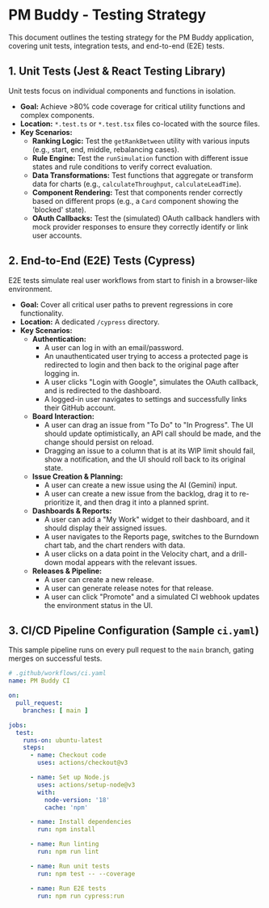 # PM Buddy - Testing Strategy

This document outlines the testing strategy for the PM Buddy application, covering unit tests, integration tests, and end-to-end (E2E) tests.

## 1. Unit Tests (Jest & React Testing Library)

Unit tests focus on individual components and functions in isolation.

-   **Goal:** Achieve >80% code coverage for critical utility functions and complex components.
-   **Location:** `*.test.ts` or `*.test.tsx` files co-located with the source files.
-   **Key Scenarios:**
    -   **Ranking Logic:** Test the `getRankBetween` utility with various inputs (e.g., start, end, middle, rebalancing cases).
    -   **Rule Engine:** Test the `runSimulation` function with different issue states and rule conditions to verify correct evaluation.
    -   **Data Transformations:** Test functions that aggregate or transform data for charts (e.g., `calculateThroughput`, `calculateLeadTime`).
    -   **Component Rendering:** Test that components render correctly based on different props (e.g., a `Card` component showing the 'blocked' state).
    -   **OAuth Callbacks:** Test the (simulated) OAuth callback handlers with mock provider responses to ensure they correctly identify or link user accounts.

## 2. End-to-End (E2E) Tests (Cypress)

E2E tests simulate real user workflows from start to finish in a browser-like environment.

-   **Goal:** Cover all critical user paths to prevent regressions in core functionality.
-   **Location:** A dedicated `/cypress` directory.
-   **Key Scenarios:**
    -   **Authentication:**
        -   A user can log in with an email/password.
        -   An unauthenticated user trying to access a protected page is redirected to login and then back to the original page after logging in.
        -   A user clicks "Login with Google", simulates the OAuth callback, and is redirected to the dashboard.
        -   A logged-in user navigates to settings and successfully links their GitHub account.
    -   **Board Interaction:**
        -   A user can drag an issue from "To Do" to "In Progress". The UI should update optimistically, an API call should be made, and the change should persist on reload.
        -   Dragging an issue to a column that is at its WIP limit should fail, show a notification, and the UI should roll back to its original state.
    -   **Issue Creation & Planning:**
        -   A user can create a new issue using the AI (Gemini) input.
        -   A user can create a new issue from the backlog, drag it to re-prioritize it, and then drag it into a planned sprint.
    -   **Dashboards & Reports:**
        -   A user can add a "My Work" widget to their dashboard, and it should display their assigned issues.
        -   A user navigates to the Reports page, switches to the Burndown chart tab, and the chart renders with data.
        -   A user clicks on a data point in the Velocity chart, and a drill-down modal appears with the relevant issues.
    -   **Releases & Pipeline:**
        -   A user can create a new release.
        -   A user can generate release notes for that release.
        -   A user can click "Promote" and a simulated CI webhook updates the environment status in the UI.

## 3. CI/CD Pipeline Configuration (Sample `ci.yaml`)

This sample pipeline runs on every pull request to the `main` branch, gating merges on successful tests.

```yaml
# .github/workflows/ci.yaml
name: PM Buddy CI

on:
  pull_request:
    branches: [ main ]

jobs:
  test:
    runs-on: ubuntu-latest
    steps:
      - name: Checkout code
        uses: actions/checkout@v3

      - name: Set up Node.js
        uses: actions/setup-node@v3
        with:
          node-version: '18'
          cache: 'npm'

      - name: Install dependencies
        run: npm install

      - name: Run linting
        run: npm run lint

      - name: Run unit tests
        run: npm test -- --coverage

      - name: Run E2E tests
        run: npm run cypress:run
```
